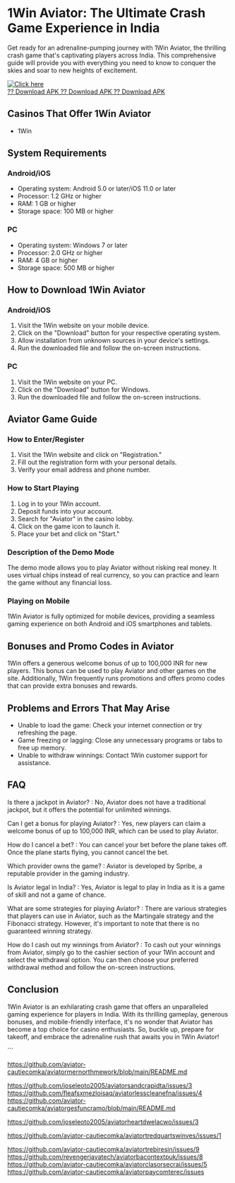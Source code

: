 

# 1Win Aviator: The Ultimate Crash Game Experience in India

Get ready for an adrenaline-pumping journey with 1Win Aviator, the
thrilling crash game that\'s captivating players across India. This
comprehensive guide will provide you with everything you need to know to
conquer the skies and soar to new heights of excitement.

[![Click
here](https://readscoops.com/wp-content/uploads/2023/03/Readscoop-aviator-1-1.jpg)](https://traff.sbs/deff)\
[?? Download APK ?? Download APK ?? Download
APK](https://traff.sbs/deff)




## Casinos That Offer 1Win Aviator

-   1Win

## System Requirements

### Android/iOS

-   Operating system: Android 5.0 or later/iOS 11.0 or later
-   Processor: 1.2 GHz or higher
-   RAM: 1 GB or higher
-   Storage space: 100 MB or higher

### PC

-   Operating system: Windows 7 or later
-   Processor: 2.0 GHz or higher
-   RAM: 4 GB or higher
-   Storage space: 500 MB or higher

## How to Download 1Win Aviator

### Android/iOS

1.  Visit the 1Win website on your mobile device.
2.  Click on the "Download" button for your respective operating
    system.
3.  Allow installation from unknown sources in your device\'s settings.
4.  Run the downloaded file and follow the on-screen instructions.

### PC

1.  Visit the 1Win website on your PC.
2.  Click on the "Download" button for Windows.
3.  Run the downloaded file and follow the on-screen instructions.

## Aviator Game Guide

### How to Enter/Register

1.  Visit the 1Win website and click on "Registration."
2.  Fill out the registration form with your personal details.
3.  Verify your email address and phone number.

### How to Start Playing

1.  Log in to your 1Win account.
2.  Deposit funds into your account.
3.  Search for "Aviator" in the casino lobby.
4.  Click on the game icon to launch it.
5.  Place your bet and click on "Start."

### Description of the Demo Mode

The demo mode allows you to play Aviator without risking real money. It
uses virtual chips instead of real currency, so you can practice and
learn the game without any financial loss.

### Playing on Mobile

1Win Aviator is fully optimized for mobile devices, providing a seamless
gaming experience on both Android and iOS smartphones and tablets.

## Bonuses and Promo Codes in Aviator

1Win offers a generous welcome bonus of up to 100,000 INR for new
players. This bonus can be used to play Aviator and other games on the
site. Additionally, 1Win frequently runs promotions and offers promo
codes that can provide extra bonuses and rewards.

## Problems and Errors That May Arise

-   Unable to load the game: Check your internet connection or try
    refreshing the page.
-   Game freezing or lagging: Close any unnecessary programs or tabs to
    free up memory.
-   Unable to withdraw winnings: Contact 1Win customer support for
    assistance.

## FAQ

Is there a jackpot in Aviator?
:   No, Aviator does not have a traditional jackpot, but it offers the
    potential for unlimited winnings.

Can I get a bonus for playing Aviator?
:   Yes, new players can claim a welcome bonus of up to 100,000 INR,
    which can be used to play Aviator.

How do I cancel a bet?
:   You can cancel your bet before the plane takes off. Once the plane
    starts flying, you cannot cancel the bet.

Which provider owns the game?
:   Aviator is developed by Spribe, a reputable provider in the gaming
    industry.

Is Aviator legal in India?
:   Yes, Aviator is legal to play in India as it is a game of skill and
    not a game of chance.

What are some strategies for playing Aviator?
:   There are various strategies that players can use in Aviator, such
    as the Martingale strategy and the Fibonacci strategy. However,
    it\'s important to note that there is no guaranteed winning
    strategy.

How do I cash out my winnings from Aviator?
:   To cash out your winnings from Aviator, simply go to the cashier
    section of your 1Win account and select the withdrawal option. You
    can then choose your preferred withdrawal method and follow the
    on-screen instructions.

## Conclusion

1Win Aviator is an exhilarating crash game that offers an unparalleled
gaming experience for players in India. With its thrilling gameplay,
generous bonuses, and mobile-friendly interface, it\'s no wonder that
Aviator has become a top choice for casino enthusiasts. So, buckle up,
prepare for takeoff, and embrace the adrenaline rush that awaits you in
1Win Aviator!

\`\`\`


https://github.com/aviator-cautiecomka/aviatormernorthmework/blob/main/README.md

https://github.com/joseleoto2005/aviatorsandcrapidta/issues/3
https://github.com/fleafsxmezloisaq/aviatorlesscleanefna/issues/4
https://github.com/aviator-cautiecomka/aviatorgesfuncramo/blob/main/README.md

https://github.com/joseleoto2005/aviatorheartdwelacwo/issues/3

https://github.com/aviator-cautiecomka/aviatortredquartswinves/issues/1

https://github.com/aviator-cautiecomka/aviatortrebiresin/issues/9
https://github.com/revengerjavatech/aviatorbacontextpuk/issues/8
https://github.com/aviator-cautiecomka/aviatorclasorsecrai/issues/5
https://github.com/aviator-cautiecomka/aviatorpaycomterec/issues
